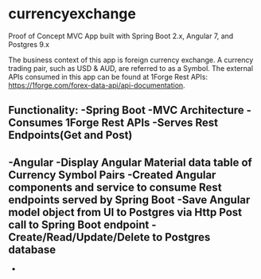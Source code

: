 # currencyexchange
Proof of Concept MVC App built with Spring Boot 2.x, Angular 7, and Postgres 9.x

The business context of this app is foreign currency exchange.  A currency trading pair, such as USD & AUD, are referred to as a Symbol.  The external APIs consumed in this app can be found at 1Forge Rest APIs: https://1forge.com/forex-data-api/api-documentation.

Functionality:
-Spring Boot
  -MVC Architecture
  -Consumes 1Forge Rest APIs
  -Serves Rest Endpoints(Get and Post)
  -
  
-Angular
  -Display Angular Material data table of Currency Symbol Pairs
  -Created Angular components and service to consume Rest endpoints served by Spring Boot
  -Save Angular model object from UI to Postgres via Http Post call to Spring Boot endpoint
-Create/Read/Update/Delete to Postgres database
-
-



